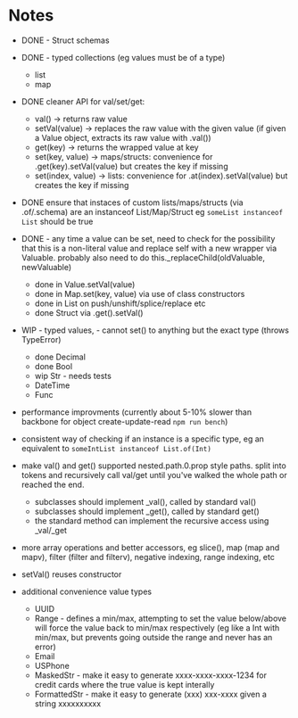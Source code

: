 # Notes

- DONE - Struct schemas

- DONE - typed collections (eg values must be of a type)
	- list
	- map

- DONE cleaner API for val/set/get:
	- val() -> returns raw value
	- setVal(value) -> replaces the raw value with the given value (if given a Value object, extracts its raw value with .val())
	- get(key) -> returns the wrapped value at key
	- set(key, value) -> maps/structs: convenience for .get(key).setVal(value) but creates the key if missing
	- set(index, value) -> lists: convenience for .at(index).setVal(value) but creates the key if missing

- DONE ensure that instaces of custom lists/maps/structs (via .of/.schema) are an instanceof List/Map/Struct eg `someList instanceof List` should be true

- DONE - any time a value can be set, need to check for the possibility that this is a non-literal value and replace self with a new wrapper via Valuable. probably also need to do this._replaceChild(oldValuable, newValuable)
	- done in Value.setVal(value)
	- done in Map.set(key, value) via use of class constructors
	- done in List on push/unshift/splice/replace etc
	- done Struct via .get().setVal()

- WIP - typed values, - cannot set() to anything but the exact type (throws TypeError)
	- done Decimal
	- done Bool
	- wip Str - needs tests
	- DateTime
	- Func

- performance improvments (currently about 5-10% slower than backbone for object create-update-read `npm run bench`)

- consistent way of checking if an instance is a specific type, eg an equivalent to `someIntList instanceof List.of(Int)`

- make val() and get() supported nested.path.0.prop style paths. split into tokens and recursively call val/get until you've walked the whole path or reached the end.
	- subclasses should implement _val(), called by standard val()
	- subclasses should implement _get(), called by standard get()
	- the standard method can implement the recursive access using _val/_get

- more array operations and better accessors, eg slice(), map (map and mapv), filter (filter and filterv), negative indexing, range indexing, etc

- setVal() reuses constructor

- additional convenience value types
	- UUID
	- Range - defines a min/max, attempting to set the value below/above will force the value back to min/max respectively (eg like a Int with min/max, but prevents going outside the range and never has an error)
	- Email
	- USPhone
	- MaskedStr - make it easy to generate xxxx-xxxx-xxxx-1234 for credit cards where the true value is kept interally
	- FormattedStr - make it easy to generate (xxx) xxx-xxxx given a string xxxxxxxxxx